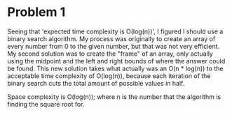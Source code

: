 # Problem 1

Seeing that 'expected time complexity is O(log(n))', I figured I should use a binary search algorithm. My process was originally to create an array of every number from 0 to the given number, but that was not very efficient. My second solution was to create the "frame" of an array, only actually using the midpoint and the left and right bounds of where the answer could be found. This new solution takes what actually was an O(n * log(n)) to the acceptable time complexity of O(log(n)), because each iteration of the binary search cuts the total amount of possible values in half.

Space complexity is O(log(n)); where n is the number that the algorithm is finding the square root for.